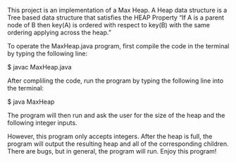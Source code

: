 This project is an implementation of a Max Heap.  A Heap data structure is a Tree based data structure that 
satisfies the HEAP Property “If A is a parent node of B then key(A) is ordered with respect to key(B) with 
the same ordering applying across the heap.” 

To operate the MaxHeap.java program, first compile the code in the terminal by typing the following line:

$ javac MaxHeap.java

After compliling the code, run the program by typing the following line into the terminal: 

$ java MaxHeap

The program will then run and ask the user for the size of the heap and the following integer inputs. 

However, this program only accepts integers.  After the heap is full, the program will output the resulting heap 
and all of the corresponding children.  There are bugs, but in general, the program will run.  Enjoy this program!

